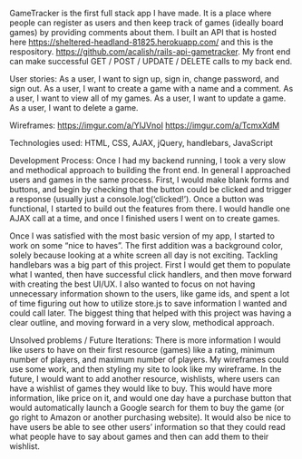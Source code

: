 GameTracker is the first full stack app I have made. It is a place where people can register as users and then keep track of games (ideally board games) by providing comments about them.  I built an API that is hosted here https://sheltered-headland-81825.herokuapp.com/ and this is the respository. https://github.com/acalish/rails-api-gametracker.  My front end can make successful GET / POST / UPDATE / DELETE calls to my back end.

User stories:
As a user, I want to sign up, sign in, change password, and sign out.
As a user, I want to create a game with a name and a comment.
As a user, I want to view all of my games.
As a user, I want to update a game.
As a user, I want to delete a game.

Wireframes:
https://imgur.com/a/YIJVnoI
https://imgur.com/a/TcmxXdM

Technologies used:
HTML, CSS, AJAX, jQuery, handlebars, JavaScript

Development Process:
Once I had my backend running, I took a very slow and methodical approach to building the front end. In general I approached users and games in the same process. First, I would make blank forms and buttons, and begin by checking that the button could be clicked and trigger a response (usually just a console.log(‘clicked!’).  Once a button was functional, I started to build out the features from there. I would handle one AJAX call at a time, and once I finished users I went on to create games.

Once I was satisfied with the most basic version of my app, I started to work on some “nice to haves”.  The first addition was a background color, solely because looking at a white screen all day is not exciting. Tackling handlebars was a big part of this project.  First I would get them to populate what I wanted, then have successful click handlers, and then move forward with creating the best UI/UX.  I also wanted to focus on not having unnecessary information shown to the users, like game ids, and spent a lot of time figuring out how to utilize store.js to save information I wanted and could call later.  The biggest thing that helped with this project was having a clear outline, and moving forward in a very slow, methodical approach.

Unsolved problems / Future Iterations:
There is more information I would like users to have on their first resource (games) like a rating, minimum number of players, and maximum number of players.  My wireframes could use some work, and then styling my site to look like my wireframe. In the future, I would want to add another resource, wishlists, where users can have a wishlist of games they would like to buy.  This would have more information, like price on it, and would one day have a purchase button that would automatically launch a Google search for them to buy the game (or go right to Amazon or another purchasing website).  It would also be nice to have users be able to see other users’ information so that they could read what people have to say about games and then can add them to their wishlist.
